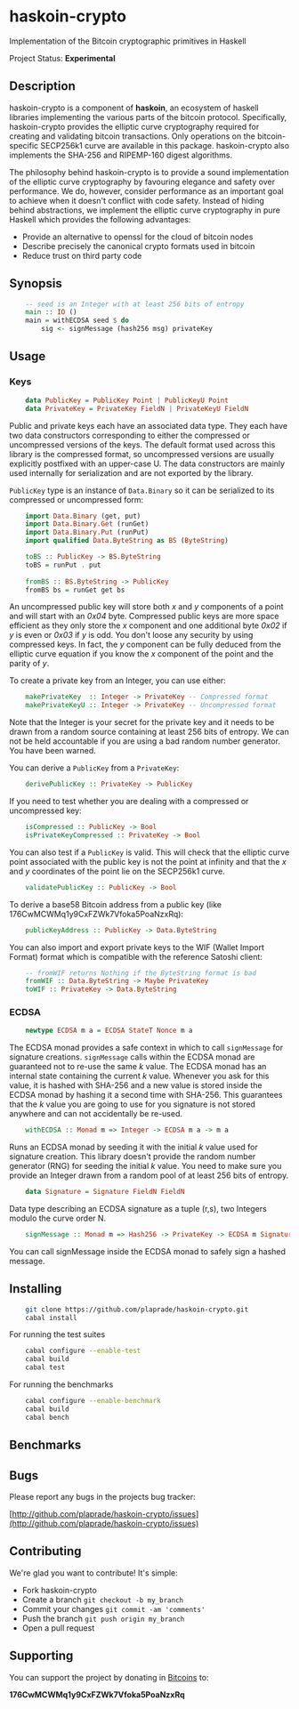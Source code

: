 # haskoin-crypto

Implementation of the Bitcoin cryptographic primitives in Haskell

Project Status: **Experimental**

## Description

haskoin-crypto is a component of **haskoin**, an ecosystem of haskell libraries
implementing the various parts of the bitcoin protocol. Specifically,
haskoin-crypto provides the elliptic curve cryptography required for creating
and validating bitcoin transactions. Only operations on the bitcoin-specific
SECP256k1 curve are available in this package. haskoin-crypto also implements
the SHA-256 and RIPEMP-160 digest algorithms.

The philosophy behind haskoin-crypto is to provide a sound implementation of
the elliptic curve cryptography by favouring elegance and safety over
performance. We do, however, consider performance as an important goal to
achieve when it doesn't conflict with code safety. Instead of hiding behind
abstractions, we implement the elliptic curve cryptography in pure Haskell
which provides the following advantages:

- Provide an alternative to openssl for the cloud of bitcoin nodes
- Describe precisely the canonical crypto formats used in bitcoin
- Reduce trust on third party code

## Synopsis

```haskell
    -- seed is an Integer with at least 256 bits of entropy
    main :: IO ()
    main = withECDSA seed $ do
        sig <- signMessage (hash256 msg) privateKey
```
## Usage

### Keys

```haskell
    data PublicKey = PublicKey Point | PublicKeyU Point
    data PrivateKey = PrivateKey FieldN | PrivateKeyU FieldN
```

Public and private keys each have an associated data type. They each have two
data constructors corresponding to either the compressed or uncompressed
versions of the keys. The default format used across this library is the
compressed format, so uncompressed versions are usually explicitly postfixed
with an upper-case U. The data constructors are mainly used internally for
serialization and are not exported by the library.

`PublicKey` type is an instance of `Data.Binary` so it can be serialized to its
compressed or uncompressed form:

```haskell
    import Data.Binary (get, put)
    import Data.Binary.Get (runGet)
    import Data.Binary.Put (runPut)
    import qualified Data.ByteString as BS (ByteString)

    toBS :: PublicKey -> BS.ByteString
    toBS = runPut . put
    
    fromBS :: BS.ByteString -> PublicKey
    fromBS bs = runGet get bs
```

An uncompressed public key will store both *x* and *y* components of a point
and will start with an *0x04* byte. Compressed public keys are more space
efficient as they only store the *x* component and one additional byte *0x02*
if *y* is even or *0x03* if *y* is odd. You don't loose any security by using
compressed keys. In fact, the *y* component can be fully deduced from the
elliptic curve equation if you know the *x* component of the point and the
parity of *y*.

To create a private key from an Integer, you can use either:

```haskell
    makePrivateKey  :: Integer -> PrivateKey -- Compressed format
    makePrivateKeyU :: Integer -> PrivateKey -- Uncompressed format
```

Note that the Integer is your secret for the private key and it needs to be
drawn from a random source containing at least 256 bits of entropy. We can not
be held accountable if you are using a bad random number generator. You have
been warned. 

You can derive a `PublicKey` from a `PrivateKey`:

```haskell
    derivePublicKey :: PrivateKey -> PublicKey
```

If you need to test whether you are dealing with a compressed or uncompressed key:

```haskell
    isCompressed :: PublicKey -> Bool
    isPrivateKeyCompressed :: PrivateKey -> Bool
```

You can also test if a `PublicKey` is valid. This will check that the elliptic
curve point associated with the public key is not the point at infinity and
that the *x* and *y* coordinates of the point lie on the SECP256k1 curve.

```haskell
    validatePublicKey :: PublicKey -> Bool
``` 

To derive a base58 Bitcoin address from a public key (like
176CwMCWMq1y9CxFZWk7Vfoka5PoaNzxRq):

```haskell
    publicKeyAddress :: PublicKey -> Data.ByteString
```

You can also import and export private keys to the WIF (Wallet Import Format)
format which is compatible with the reference Satoshi client:

```haskell
    -- fromWIF returns Nothing if the ByteString format is bad
    fromWIF :: Data.ByteString -> Maybe PrivateKey
    toWIF :: PrivateKey -> Data.ByteString
```

### ECDSA

```haskell
    newtype ECDSA m a = ECDSA StateT Nonce m a
```

The ECDSA monad provides a safe context in which to call `signMessage` for
signature creations. `signMessage` calls within the ECDSA monad are guaranteed
not to re-use the same *k* value. The ECDSA monad has an internal state
containing the current *k* value. Whenever you ask for this value, it is hashed
with SHA-256 and a new value is stored inside the ECDSA monad by hashing it a
second time with SHA-256. This guarantees that the *k* value you are going to
use for you signature is not stored anywhere and can not accidentally be
re-used.

```haskell
    withECDSA :: Monad m => Integer -> ECDSA m a -> m a
```

Runs an ECDSA monad by seeding it with the initial *k* value used for signature
creation. This library doesn't provide the random number generator (RNG) for
seeding the initial *k* value. You need to make sure you provide an Integer
drawn from a random pool of at least 256 bits of entropy. 

```haskell
    data Signature = Signature FieldN FieldN
```

Data type describing an ECDSA signature as a tuple (r,s), two Integers modulo
the curve order N.

```haskell
    signMessage :: Monad m => Hash256 -> PrivateKey -> ECDSA m Signature
```

You can call signMessage inside the ECDSA monad to safely sign a hashed message.

## Installing

```sh
    git clone https://github.com/plaprade/haskoin-crypto.git
    cabal install
```

For running the test suites

```sh
    cabal configure --enable-test
    cabal build
    cabal test
```

For running the benchmarks

```sh
    cabal configure --enable-benchmark
    cabal build
    cabal bench
```

## Benchmarks

## Bugs

Please report any bugs in the projects bug tracker:

[http://github.com/plaprade/haskoin-crypto/issues](http://github.com/plaprade/haskoin-crypto/issues)

## Contributing

We're glad you want to contribute! It's simple:

- Fork haskoin-crypto
- Create a branch `git checkout -b my_branch`
- Commit your changes `git commit -am 'comments'`
- Push the branch `git push origin my_branch`
- Open a pull request

## Supporting

You can support the project by donating in [Bitcoins](http://www.bitcoin.org)
to:

**176CwMCWMq1y9CxFZWk7Vfoka5PoaNzxRq**

